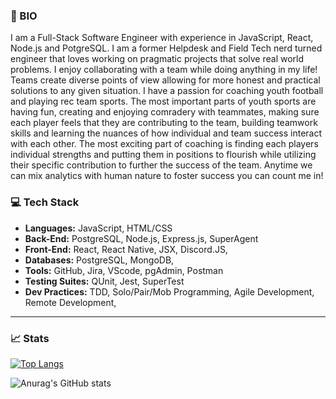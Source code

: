 ### 🏈 BIO
<p text-align="center">I am a Full-Stack Software Engineer with experience in JavaScript, React, Node.js and PotgreSQL. I am a former Helpdesk and Field Tech nerd turned engineer that loves working on pragmatic projects that solve real world problems. I enjoy collaborating with a team while doing anything in my life! Teams create diverse points of view allowing for more honest and practical solutions to any given situation. I have a passion for coaching youth football and playing rec team sports. The most important parts of youth sports are having fun, creating and enjoying comradery with teammates, making sure each player feels that they are contributing to the team, building teamwork skills and learning the nuances of how individual and team success interact with each other. The most exciting part of coaching is finding each players individual strengths and putting them in positions to flourish while utilizing their specific contribution to further the success of the team. Anytime we can mix analytics with human nature to foster success you can count me in!</p>


### 💻 Tech Stack
* **Languages:** JavaScript, HTML/CSS
* **Back-End:** PostgreSQL, Node.js, Express.js, SuperAgent
* **Front-End:** React, React Native, JSX, Discord.JS, 
* **Databases:** PostgreSQL, MongoDB,
* **Tools:** GitHub, Jira, VScode, pgAdmin, Postman 
* **Testing Suites:** QUnit, Jest, SuperTest
* **Dev Practices:** TDD, Solo/Pair/Mob Programming, Agile Development, Remote Development,
****
### 📈 Stats
[![Top Langs](https://github-readme-stats.vercel.app/api/top-langs/?username=taylorreichner&layout=compact&theme=dracula)](https://github.com/anuraghazra/github-readme-stats)

![Anurag's GitHub stats](https://github-readme-stats.vercel.app/api?username=taylorreichner&show_icons=true&theme=dracula)

<!--
**taylorreichner/taylorreichner** is a ✨ _special_ ✨ repository because its `README.md` (this file) appears on your GitHub profile.

